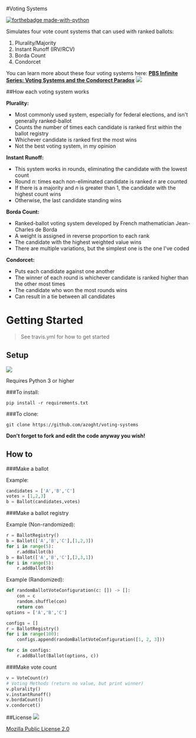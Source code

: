 #Voting Systems

[![forthebadge made-with-python](http://ForTheBadge.com/images/badges/made-with-python.svg)](https://www.python.org/)


Simulates four vote count systems that can used with ranked ballots:
1. Plurality/Majority
2. Instant Runoff (IRV/RCV)
3. Borda Count
4. Condorcet

You can learn more about these four voting systems here: [**PBS Infinite Series: Voting Systems and the Condorect Paradox**](https://www.youtube.com/watch?v=HoAnYQZrNrQ)
![](https://image.pbs.org/video-assets/7GRiDXk-asset-mezzanine-16x9-Ju2FaRu.jpg.focalcrop.1200x630.50.10.jpg)

##How each voting system works

**Plurality:**
* Most commonly used system, especially for federal elections, and isn't generally ranked-ballot
* Counts the number of times each candidate is ranked first within the ballot registry
* Whichever candidate is ranked first the most wins
* Not the best voting system, in my opinion

**Instant Runoff:**
* This system works in rounds, eliminating the candidate with the lowest count
* Round _n_: times each non-eliminated candidate is ranked _n_ are counted
* If there is a majority and _n_ is greater than 1, the candidate with the highest count wins
* Otherwise, the last candidate standing wins

**Borda Count:**
* Ranked-ballot voting system developed by French mathematician Jean-Charles de Borda
* A weight is assigned in reverse proportion to each rank
* The candidate with the highest weighted value wins
* There are multiple variations, but the simplest one is the one I've coded

**Condorcet:**
* Puts each candidate against one another
* The winner of each round is whichever candidate is ranked higher than the other most times
* The candidate who won the most rounds wins
* Can result in a tie between all candidates

# Getting Started

> See travis.yml for how to get started

## Setup
![](https://img.shields.io/badge/python-3.8-blue) 

Requires Python 3 or higher

###To install:

```
pip install -r requirements.txt
```

###To clone:

```
git clone https://github.com/azoght/voting-systems
```

__Don't forget to fork and edit the code anyway you wish!__

## How to

###Make a ballot

Example:
```python
candidates = ['A','B','C']
votes = [1,2,3]
b = Ballot(candidates,votes)
```
###Make a ballot registry

Example (Non-randomized):
```python
r = BallotRegistry()
b = Ballot(['A','B','C'],[1,2,3])
for i in range(5):
    r.addBallot(b)
b = Ballot(['A','B','C'],[2,3,1])
for i in range(5):
    r.addBallot(b)
```
Example (Randomized):
```python
def randomBallotVoteConfiguration(c: []) -> []:
    con = c
    random.shuffle(con)
    return con
options = ['A','B','C']

configs = []
r = BallotRegistry()
for i in range(100):
    configs.append(randomBallotVoteConfiguration([1, 2, 3]))

for c in configs:
    r.addBallot(Ballot(options, c))
```

###Make vote count

```python
v = VoteCount(r)
# Voting Methods (return no value, but print winner)
v.plurality()
v.instantRunoff()
v.bordaCount()
v.condorcet()
```
##License
![](https://img.shields.io/badge/license-mpl2.0-blue)

[Mozilla Public License 2.0](https://www.mozilla.org/en-US/MPL/2.0/)
